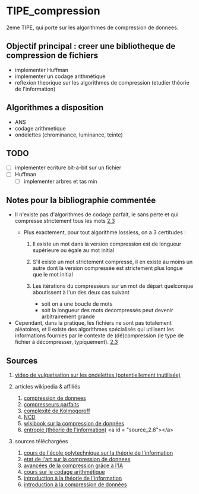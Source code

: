 # TIPE_compression

2eme TIPE, qui porte sur les algorithmes de compression de donnees.

## Objectif principal : creer une bibliotheque de compression de fichiers

+ implementer Huffman
+ implementer un codage arithmétique
+ reflexion theorique sur les algorithmes de compression (etudier théorie de l'information)

## Algorithmes a disposition

+ ANS
+ codage arithmetique
+ ondelettes (chrominance, luminance, teinte)

## TODO

+ [ ] implementer ecriture bit-a-bit sur un fichier
+ [ ] Huffman
  + [ ] implementer arbres et tas min

## Notes pour la bibliographie commentée

+ Il n'existe pas d'algorithmes de codage parfait, ie sans perte et qui
    compresse strictement tous les mots [2.3](#source_2.3)
  + Plus exactement, pour tout algorithme lossless, on a 3 certitudes :

    1. Il existe un mot dans la version compression est de longueur
        supérieure ou égale au mot initial

    2. S'il existe un mot strictement compressé, il en existe au moins un
        autre dont la version compressée est strictement plus longue que
        le mot initial
    3. Les itérations du compresseurs sur un mot de départ quelconque
        aboutissent à l'un des deux cas suivant
        + soit on a une boucle de mots
        + soit la longueur des mots decompressés peut devenir
            arbitrairement grande
+ Cependant, dans la pratique, les fichiers ne sont pas totalement aléatoires,
    et il existe des algorithmes spécialisés qui utilisent les informations
    fournies par le contexte de (dé)compression (le type de fichier à
    décompresser, typiquement). [2.3](#source_2.3)

## Sources

1. [video de vulgarisation sur les ondelettes (potentiellement inutilisée)](https://youtu.be/vpmlGMZSpvQ?si=35RCm1T92-lWqZgx)<a id = "source_1"></a>

2. articles wikipedia & affiliés<a id = "source_2"></a>
    1. [compression de donnees](https://fr.wikipedia.org/wiki/Compression_de_donn%C3%A9es) <a id = "source_2.1"></a>
    2. [compresseurs parfaits](https://fr.wikipedia.org/wiki/Compression_de_donn%C3%A9es_universelle) <a id = "source_2.2"></a>
    3. [complexité de Kolmogoroff](https://en.wikipedia.org/wiki/Kolmogorov_complexity) <a id = "source_2.3"></a>
    4. [NCD](https://en.wikipedia.org/wiki/Normalized_compression_distance)<a id = "source_2.4"></a>
    5. [wikibook sur la compression de données](https://en.wikibooks.org/wiki/Data_Compression) <a id = "source_2.5"></a>
    6. [entropie (théorie de l'information)](https://en.wikipedia.org/wiki/Entropy_(information_theory)) <a id = "source_2.6"></a>
3. sources téléchargées
   1. [cours de l'école polytechnique sur la théorie de l'information](/documentation/cours_intro_thr_info_X.pdf) <a id = "source_3.1"></a>
   2. [etat de l'art sur la compression de donnees](/documentation/state_of_the_art_in_data_compression.pdf) <a id = "source_3.2"></a>
   3. [avancées de la compression grâce à l'IA](/documentation/compression_AI_era.pdf) <a id = "source_3.3"></a>
   4. [cours sur le codage arithmétique](/documentation/cours_codage_arithmetique.pdf) <a id = "source_3.4"></a>
   5. [introduction à la théorie de l'information](/documentation/info_thr_intro.pdf) <a id = "source_3.5"></a>
   6. [introduction à la compression de données](/documentation/intro_data_compression.pdf) <a id = "source_3.6"></a>

